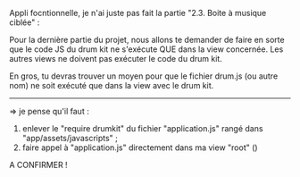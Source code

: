 Appli focntionnelle, je n'ai juste pas fait la partie "2.3. Boite à musique ciblée" :

Pour la dernière partie du projet, nous allons te demander de faire en sorte que le code JS du drum kit ne s'exécute QUE dans la view concernée. Les autres views ne doivent pas exécuter le code du drum kit.

En gros, tu devras trouver un moyen pour que le fichier drum.js (ou autre nom) ne soit exécuté que dans la view avec le drum kit.

_ _ _ _ _ _ _ _ _ _ _ _ _ _ _ _ _ _ _ _ _ _ _ _ _ _ _ _ _ _ _ _ _ _ _ _ _ _ _ _ _ _ _ _ _ _ _ _ _ _

=> je pense qu'il faut :
  1) enlever le "require drumkit" du fichier "application.js" rangé dans "app/assets/javascripts" ;
  2) faire appel à "application.js" directement dans ma view "root" (<script src="chemin_du_fichier/fichier.js"></script>)

A CONFIRMER !
